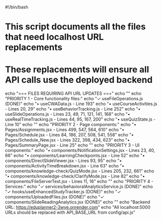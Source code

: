 #!/bin/bash

# This script documents all the files that need localhost URL replacements
# These replacements will ensure all API calls use the deployed backend

echo "=== FILES REQUIRING API URL UPDATES ==="
echo ""
echo "PRIORITY 1 - Core functionality files:"
echo "✓ useFileOperations.js (DONE)"
echo "• useCWAData.js - Line 193"
echo "• useCourseActivities.js - Lines 20, 29"
echo "• useBehaviorTracking.js - Line 252"
echo "• useSlideOperations.js - Lines 23, 49, 71, 121, 141, 168"
echo "• useRealTimeTracking.js - Lines 44, 95, 167, 200"
echo "• useQuizState.js - Line 10"
echo ""
echo "PRIORITY 2 - Page components:"
echo "• Pages/Assignments.jsx - Lines 499, 547, 564, 610"
echo "• Pages/Schedule.jsx - Lines 84, 186, 207, 508, 541, 558"
echo "• Pages/Schedule_New.jsx - Lines 322, 398, 434, 623"
echo "• Pages/SummaryPage.jsx - Line 25"
echo ""
echo "PRIORITY 3 - UI components:"
echo "• components/NotificationSettings.jsx - Lines 23, 40, 66"
echo "• components/LearningCheckpoints.jsx - Line 52"
echo "• components/DirectSlideViewer.jsx - Lines 93, 95"
echo "• components/ActivityTimeBreakdown.jsx - Line 63"
echo "• components/knowledge-check/QuizMode.jsx - Lines 205, 232, 661"
echo "• components/knowledge-check/ClarifyMode.jsx - Line 82"
echo "• components/FileServerTest.jsx - Lines 11, 16"
echo ""
echo "PRIORITY 4 - Services:"
echo "✓ services/behavioralAnalyticsService.js (DONE)"
echo "✓ hooks/useEnhancedStudyTracker.js (DONE)"
echo "✓ components/UploadedFiles.jsx (DONE)"
echo "✓ components/SlideReadingAnalytics.jsx (DONE)"
echo ""
echo "Backend URL: https://eduplanner2-3wye.onrender.com"
echo "All localhost:5000 URLs should be replaced with API_BASE_URL from config/api.js"